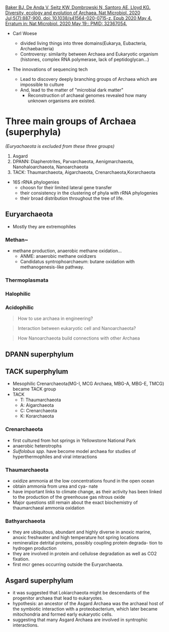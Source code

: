 [Baker BJ, De Anda V, Seitz KW, Dombrowski N, Santoro AE, Lloyd KG. Diversity, ecology and evolution of Archaea. Nat Microbiol. 2020 Jul;5(7):887-900. doi: 10.1038/s41564-020-0715-z. Epub 2020 May 4. Erratum in: Nat Microbiol. 2020 May 19;: PMID: 32367054.](https://pubmed.ncbi.nlm.nih.gov/32367054/)
- Carl Woese
	- divided living things into three domains(Eukarya, Eubacteria, Archaebacteria)
	- Controversy: similarity between Archaea and Eukaryotic organism    
	  (histones, complex RNA polymerase, lack of peptidoglycan...)

- The innovations of sequencing tech
	- Lead to discovery deeply branching groups of Archaea which are impossible to culture
	- And, lead to the matter of "microbial dark matter"
		- Reconstruction of archaeal genomes revealed how many unknown organisms are existed.

# Three main groups of Archaea (superphyla)
_(Euryachaeota is excluded from these three groups)_
1. Asgard
2. DPANN: Diapherotrites, Parvarchaeota, Aenigmarchaeota, Nanohaloarchaeota, Nanoarchaeota
3. TACK: Thaumarchaeota, Aigarchaeota, Crenarchaeota,Korarchaeota

- 16S rRNA phylogenies
	- choosn for their limited lateral gene transfer
	- their consistency in the clustering of phyla with rRNA phylogenies
	- their broad distribution throughout the tree of life.
## Euryarchaeota
- Mostly they are extremophiles
### Methan~
- methane production, anaerobic methane oxidation...
    - ANME: anaerobic methane oxidizers
    - Candidatus syntrophoarchaeum: butane oxidation with methanogenesis-like pathway.
### Thermoplasmata
### Halophilic
### Acidophilic

> How to use archaea in engineering?

> Interaction between eukaryotic cell and Nanoarchaeota?

> How Nanoarchaeota build connections with other Archaea
## DPANN superphylum
## TACK superphylum
- Mesophilic Crenarchaeota(MG-I, MCG Archaea, MBG-A, MBG-E, TMCG) became TACK group
- TACK
	- T: Thaumarchaeota
	- A: Aigarchaeota
	- C: Crenarchaeota
	- K: Korarchaeota
### **Crenarchaeota**
- first cultured from hot springs in Yellowstone National Park
- anaerobic heterotrophs
- _Sulfolobus spp_. have become model archaea for studies of hyperthermophiles and viral interactions
### **Thaumarchaeota**
- oxidize ammonia at the low concentrations found in the open ocean
- obtain ammonia from urea and cya- nate
- have important links to climate change, as their activity has been linked to the production of the greenhouse gas nitrous oxide
- Major questions still remain about the exact biochemistry of thaumarchaeal ammonia oxidation
### **Bathyarchaeota**
- they are ubiquitous, abundant and highly diverse in anoxic marine, anoxic freshwater and high temperature hot spring locations
- remineralize detrital proteins, possibly coupling protein degrada- tion to hydrogen production
- they are involved in protein and cellulose degradation as well as CO2 fixation.
- first mcr genes occurring outside the Euryarchaeota.

## **Asgard superphylum**

- it was suggested that Lokiarchaeota might be descendants of the progenitor archaea that lead to eukaryotes.
- hypothesis: an ancestor of the Asgard Archaea was the archaeal host of the symbiotic interaction with a proteobacterium, which later became mitochondria and formed early eukaryotic cells.
- suggesting that many Asgard Archaea are involved in syntrophic interactions.
